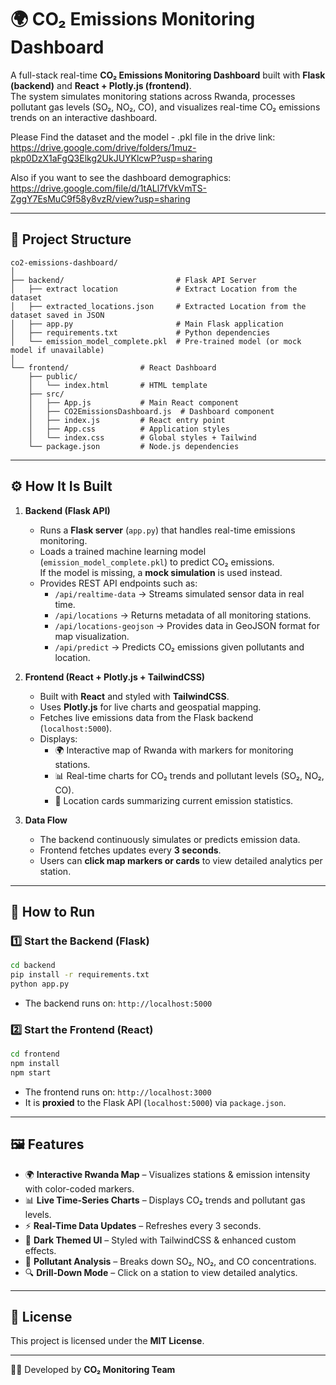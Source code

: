 # 🌍 CO₂ Emissions Monitoring Dashboard

A full-stack real-time **CO₂ Emissions Monitoring Dashboard** built with **Flask (backend)** and **React + Plotly.js (frontend)**.  
The system simulates monitoring stations across Rwanda, processes pollutant gas levels (SO₂, NO₂, CO), and visualizes real-time CO₂ emissions trends on an interactive dashboard.

Please Find the dataset and the model - .pkl file in the drive link: https://drive.google.com/drive/folders/1muz-pkp0DzX1aFgQ3Elkg2UkJUYKlcwP?usp=sharing

Also if you want to see the dashboard demographics: https://drive.google.com/file/d/1tALl7fVkVmTS-ZggY7EsMuC9f58y8vzR/view?usp=sharing

---

## 📌 Project Structure

```
co2-emissions-dashboard/
│
├── backend/                         # Flask API Server
│   ├── extract location             # Extract Location from the dataset
│   ├── extracted_locations.json     # Extracted Location from the dataset saved in JSON
│   ├── app.py                       # Main Flask application
│   ├── requirements.txt             # Python dependencies  
│   └── emission_model_complete.pkl  # Pre-trained model (or mock model if unavailable)
│
└── frontend/                # React Dashboard  
    ├── public/
    │   └── index.html       # HTML template
    ├── src/
    │   ├── App.js           # Main React component
    │   ├── CO2EmissionsDashboard.js  # Dashboard component
    │   ├── index.js         # React entry point
    │   ├── App.css          # Application styles
    │   └── index.css        # Global styles + Tailwind
    └── package.json         # Node.js dependencies
```

---

## ⚙️ How It Is Built

1. **Backend (Flask API)**
   - Runs a **Flask server** (`app.py`) that handles real-time emissions monitoring.
   - Loads a trained machine learning model (`emission_model_complete.pkl`) to predict CO₂ emissions.  
     If the model is missing, a **mock simulation** is used instead.
   - Provides REST API endpoints such as:
     - `/api/realtime-data` → Streams simulated sensor data in real time.
     - `/api/locations` → Returns metadata of all monitoring stations.
     - `/api/locations-geojson` → Provides data in GeoJSON format for map visualization.
     - `/api/predict` → Predicts CO₂ emissions given pollutants and location.

2. **Frontend (React + Plotly.js + TailwindCSS)**
   - Built with **React** and styled with **TailwindCSS**.
   - Uses **Plotly.js** for live charts and geospatial mapping.
   - Fetches live emissions data from the Flask backend (`localhost:5000`).
   - Displays:
     - 🌍 Interactive map of Rwanda with markers for monitoring stations.
     - 📊 Real-time charts for CO₂ trends and pollutant levels (SO₂, NO₂, CO).
     - 📡 Location cards summarizing current emission statistics.

3. **Data Flow**
   - The backend continuously simulates or predicts emission data.
   - Frontend fetches updates every **3 seconds**.
   - Users can **click map markers or cards** to view detailed analytics per station.

---

## 🚀 How to Run

### 1️⃣ Start the Backend (Flask)
```bash
cd backend
pip install -r requirements.txt
python app.py
```
- The backend runs on: `http://localhost:5000`

### 2️⃣ Start the Frontend (React)
```bash
cd frontend
npm install
npm start
```
- The frontend runs on: `http://localhost:3000`  
- It is **proxied** to the Flask API (`localhost:5000`) via `package.json`.

---

## 🖼️ Features

- 🌍 **Interactive Rwanda Map** – Visualizes stations & emission intensity with color-coded markers.  
- 📊 **Live Time-Series Charts** – Displays CO₂ trends and pollutant gas levels.  
- ⚡ **Real-Time Data Updates** – Refreshes every 3 seconds.  
- 🎨 **Dark Themed UI** – Styled with TailwindCSS & enhanced custom effects.  
- 🧪 **Pollutant Analysis** – Breaks down SO₂, NO₂, and CO concentrations.  
- 🔍 **Drill-Down Mode** – Click on a station to view detailed analytics.  

---

## 📜 License
This project is licensed under the **MIT License**.

---

👨‍💻 Developed by **CO₂ Monitoring Team**
